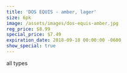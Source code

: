 ```yaml
---
title: 'DOS EQUIS - amber, lager'
size: 6pk
image: /assets/images/dos-equis-amber.jpg
reg_price: $8.99
special_price: $7.49
expiration_date: 2018-09-18 00:00:00 -0600
show_special: true
---
```


all types